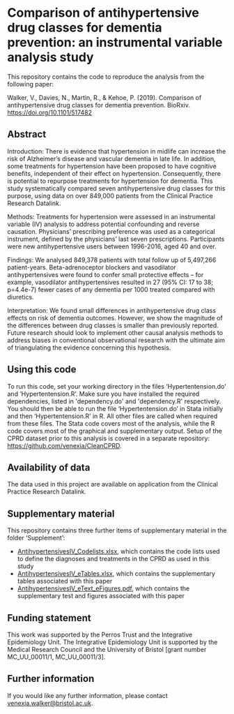 # Comparison of antihypertensive drug classes for dementia prevention: an instrumental variable analysis study

This repository contains the code to reproduce the analysis from the following paper:

Walker, V., Davies, N., Martin, R., & Kehoe, P. (2019). Comparison of antihypertensive drug classes for dementia prevention. BioRxiv. https://doi.org/10.1101/517482

## Abstract

Introduction: There is evidence that hypertension in midlife can increase the risk of Alzheimer’s disease and vascular dementia in late life. In addition, some treatments for hypertension have been proposed to have cognitive benefits, independent of their effect on hypertension. Consequently, there is potential to repurpose treatments for hypertension for dementia. This study systematically compared seven antihypertensive drug classes for this purpose, using data on over 849,000 patients from the Clinical Practice Research Datalink. 

Methods: Treatments for hypertension were assessed in an instrumental variable (IV) analysis to address potential confounding and reverse causation. Physicians’ prescribing preference was used as a categorical instrument, defined by the physicians’ last seven prescriptions. Participants were new antihypertensive users between 1996-2016, aged 40 and over.

Findings: We analysed 849,378 patients with total follow up of 5,497,266 patient-years. Beta-adrenoceptor blockers and vasodilator antihypertensives were found to confer small protective effects – for example, vasodilator antihypertensives resulted in 27 (95% CI: 17 to 38; p=4.4e-7) fewer cases of any dementia per 1000 treated compared with diuretics.

Interpretation: We found small differences in antihypertensive drug class effects on risk of dementia outcomes. However, we show the magnitude of the differences between drug classes is smaller than previously reported. Future research should look to implement other causal analysis methods to address biases in conventional observational research with the ultimate aim of triangulating the evidence concerning this hypothesis.

## Using this code

To run this code, set your working directory in the files ‘Hypertentension.do’ and ‘Hypertentension.R’. Make sure you have installed the required dependencies, listed in 'dependency.do' and 'dependency.R' respectively. You should then be able to run the file ‘Hypertentension.do’ in Stata initially and then ‘Hypertentension.R’ in R. All other files are called when required from these files. The Stata code covers most of the analysis, while the R code covers most of the graphical and supplementary output. Setup of the CPRD dataset prior to this analysis is covered in a separate repository: https://github.com/venexia/CleanCPRD.

## Availability of data

The data used in this project are available on application from the Clinical Practice Research Datalink.

## Supplementary material

This repository contains three further items of supplementary material in the folder ‘Supplement’: 
- [AntihypertensivesIV_Codelists.xlsx](https://github.com/venexia/repurposing-antihypertensives-dementia/blob/master/supplement/AntihypertensivesIV_Codelists.xlsx), which contains the code lists used to define the diagnoses and treatments in the CPRD as used in this study
- [AntihypertensivesIV_eTables.xlsx](https://github.com/venexia/repurposing-antihypertensives-dementia/blob/master/supplement/AntihypertensivesIV_eTables.xlsx), which contains the supplementary tables associated with this paper
- [AntihypertensivesIV_eText_eFigures.pdf](https://github.com/venexia/repurposing-antihypertensives-dementia/blob/master/supplement/AntihypertensivesIV_eText_eFigures.pdf), which contains the supplementary test and figures associated with this paper

## Funding statement

This work was supported by the Perros Trust and the Integrative Epidemiology Unit. The Integrative Epidemiology Unit is supported by the Medical Research Council and the University of Bristol [grant number MC_UU_00011/1, MC_UU_00011/3]. 

## Further information

If you would like any further information, please contact venexia.walker@bristol.ac.uk. 
